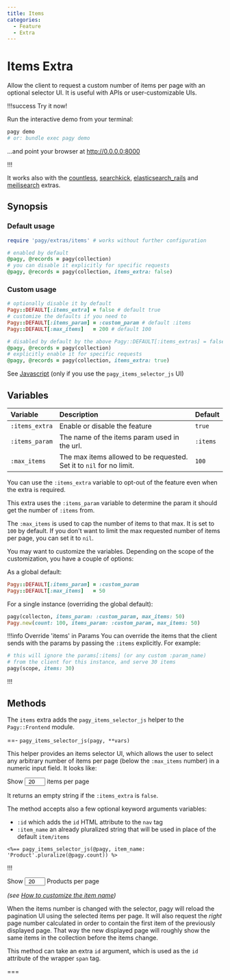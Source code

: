 ```yaml
---
title: Items
categories:
  - Feature
  - Extra
---
```


# Items Extra

Allow the client to request a custom number of items per page with an optional selector UI. It is useful with APIs or
user-customizable UIs.

!!!success Try it now!

Run the interactive demo from your terminal:

```sh
pagy demo
# or: bundle exec pagy demo
```
...and point your browser at http://0.0.0.0:8000

!!!

It works also with the [countless](countless.md), [searchkick](searchkick.md), [elasticsearch_rails](elasticsearch_rails.md) 
and [meilisearch](/docs/extras/meilisearch.md) extras.

## Synopsis

### Default usage

```ruby pagy.rb (initializer)
require 'pagy/extras/items' # works without further configuration
```

```ruby Controller
# enabled by default
@pagy, @records = pagy(collection)
# you can disable it explicitly for specific requests
@pagy, @records = pagy(collection, items_extra: false)
```

### Custom usage

```ruby pagy.rb (initializer)
# optionally disable it by default
Pagy::DEFAULT[:items_extra] = false # default true
# customize the defaults if you need to
Pagy::DEFAULT[:items_param] = :custom_param # default :items
Pagy::DEFAULT[:max_items]   = 200 # default 100
```

```ruby Controller
# disabled by default by the above Pagy::DEFAULT[:items_extras] = false
@pagy, @records = pagy(collection)
# explicitly enable it for specific requests
@pagy, @records = pagy(collection, items_extra: true)
```

See [Javascript](/docs/api/javascript.md) (only if you use the `pagy_items_selector_js` UI)

## Variables

| Variable       | Description                                                          | Default  |
|:---------------|:---------------------------------------------------------------------|:---------|
| `:items_extra` | Enable or disable the feature                                        | `true`   |
| `:items_param` | The name of the items param used in the url.                         | `:items` |
| `:max_items`   | The max items allowed to be requested. Set it to `nil` for no limit. | `100`    |

You can use the `:items_extra` variable to opt-out of the feature even when the extra is required.

This extra uses the `:items_param` variable to determine the param it should get the number of `:items` from.

The `:max_items` is used to cap the number of items to that max. It is set to `100` by default. If you don't want to limit the max
requested number of items per page, you can set it to `nil`.

You may want to customize the variables. Depending on the scope of the customization, you have a couple of options:

As a global default:

```ruby pagy.rb (initializer)
Pagy::DEFAULT[:items_param] = :custom_param
Pagy::DEFAULT[:max_items]   = 50
```

For a single instance (overriding the global default):

```ruby Controller
pagy(collecton, items_param: :custom_param, max_items: 50)
Pagy.new(count: 100, items_param: :custom_param, max_items: 50)
```

!!!info Override 'items' in Params
You can override the items that the client sends with the params by passing the `:items` explicitly. For example:

```ruby
# this will ignore the params[:items] (or any custom :param_name)
# from the client for this instance, and serve 30 items
pagy(scope, items: 30)
```

!!!

## Methods

The `items` extra adds the `pagy_items_selector_js` helper to the `Pagy::Frontend` module.

==- `pagy_items_selector_js(pagy, **vars)`

This helper provides an items selector UI, which allows the user to select any arbitrary number of items per page (below
the `:max_items` number) in a numeric input field. It looks like:

<span>Show <input type="number" min="1" max="100" value="20" style="padding: 0; text-align: center; width: 3rem;"> items per
page</span>

It returns an empty string if the `:items_extra` is `false`.

The method accepts also a few optional keyword arguments variables:

- `:id` which adds the `id` HTML attribute to the `nav` tag
- `:item_name` an already pluralized string that will be used in place of the default `item/items`

```erb some_view.html.erb
<%== pagy_items_selector_js(@pagy, item_name: 'Product'.pluralize(@pagy.count)) %>
```
!!!

<span>Show <input type="number" min="1" max="100" value="20" style="padding: 0; text-align: center; width: 3rem;"> Products per
page</span>

_(see [How to customize the item name](/docs/how-to.md#customize-the-item-name))_

When the items number is changed with the selector, pagy will reload the pagination UI using the selected items per page. It will
also request the _right_ page number calculated in order to contain the first item of the previously displayed page. That way the
new displayed page will roughly show the same items in the collection before the items change.

This method can take an extra `id` argument, which is used as the `id` attribute of the wrapper `span` tag.

===
